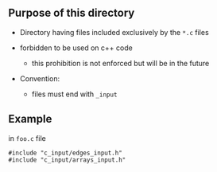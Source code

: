 Purpose of this directory
----------------------------------

- Directory having files included exclusively by the `*.c` files
- forbidden to be used on c++ code
  - this prohibition is not enforced but will be in the future

- Convention:
  - files must end with `_input`


Example
----------------------------------

in `foo.c` file

```
#include "c_input/edges_input.h"
#include "c_input/arrays_input.h"
```


